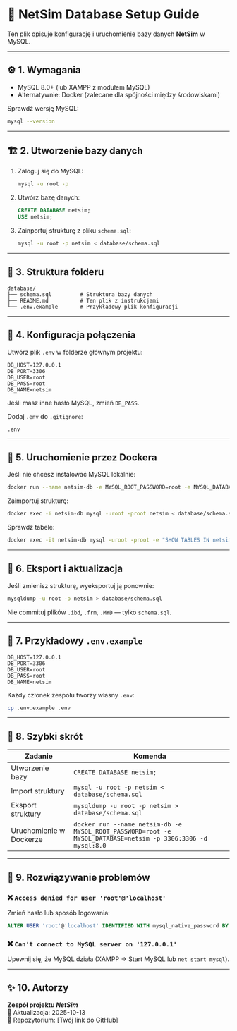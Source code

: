 # 🧩 NetSim Database Setup Guide

Ten plik opisuje konfigurację i uruchomienie bazy danych **NetSim** w MySQL.

---

## ⚙️ 1. Wymagania

- MySQL 8.0+ (lub XAMPP z modułem MySQL)
- Alternatywnie: Docker (zalecane dla spójności między środowiskami)

Sprawdź wersję MySQL:
```bash
mysql --version
```

---

## 🏗️ 2. Utworzenie bazy danych

1. Zaloguj się do MySQL:
   ```bash
   mysql -u root -p
   ```
2. Utwórz bazę danych:
   ```sql
   CREATE DATABASE netsim;
   USE netsim;
   ```
3. Zainportuj strukturę z pliku `schema.sql`:
   ```bash
   mysql -u root -p netsim < database/schema.sql
   ```

---

## 📁 3. Struktura folderu

```
database/
├── schema.sql         # Struktura bazy danych
├── README.md          # Ten plik z instrukcjami
└── .env.example       # Przykładowy plik konfiguracji
```

---

## 🔐 4. Konfiguracja połączenia

Utwórz plik `.env` w folderze głównym projektu:

```env
DB_HOST=127.0.0.1
DB_PORT=3306
DB_USER=root
DB_PASS=root
DB_NAME=netsim
```

Jeśli masz inne hasło MySQL, zmień `DB_PASS`.

Dodaj `.env` do `.gitignore`:
```
.env
```

---

## 🐳 5. Uruchomienie przez Dockera

Jeśli nie chcesz instalować MySQL lokalnie:

```bash
docker run --name netsim-db -e MYSQL_ROOT_PASSWORD=root -e MYSQL_DATABASE=netsim -p 3306:3306 -d mysql:8.0
```

Zaimportuj strukturę:
```bash
docker exec -i netsim-db mysql -uroot -proot netsim < database/schema.sql
```

Sprawdź tabele:
```bash
docker exec -it netsim-db mysql -uroot -proot -e "SHOW TABLES IN netsim;"
```

---

## 🧩 6. Eksport i aktualizacja

Jeśli zmienisz strukturę, wyeksportuj ją ponownie:

```bash
mysqldump -u root -p netsim > database/schema.sql
```

Nie commituj plików `.ibd`, `.frm`, `.MYD` — tylko `schema.sql`.

---

## 🧰 7. Przykładowy `.env.example`

```
DB_HOST=127.0.0.1
DB_PORT=3306
DB_USER=root
DB_PASS=root
DB_NAME=netsim
```

Każdy członek zespołu tworzy własny `.env`:
```bash
cp .env.example .env
```

---

## 🧱 8. Szybki skrót

| Zadanie | Komenda |
|----------|----------|
| Utworzenie bazy | `CREATE DATABASE netsim;` |
| Import struktury | `mysql -u root -p netsim < database/schema.sql` |
| Eksport struktury | `mysqldump -u root -p netsim > database/schema.sql` |
| Uruchomienie w Dockerze | `docker run --name netsim-db -e MYSQL_ROOT_PASSWORD=root -e MYSQL_DATABASE=netsim -p 3306:3306 -d mysql:8.0` |

---

## 📘 9. Rozwiązywanie problemów

### ❌ `Access denied for user 'root'@'localhost'`
Zmień hasło lub sposób logowania:
```sql
ALTER USER 'root'@'localhost' IDENTIFIED WITH mysql_native_password BY 'root';
```

### ❌ `Can't connect to MySQL server on '127.0.0.1'`
Upewnij się, że MySQL działa (XAMPP → Start MySQL lub `net start mysql`).

---

## ✨ 10. Autorzy

**Zespół projektu _NetSim_**  
📅 Aktualizacja: 2025-10-13  
📂 Repozytorium: [Twój link do GitHub]
